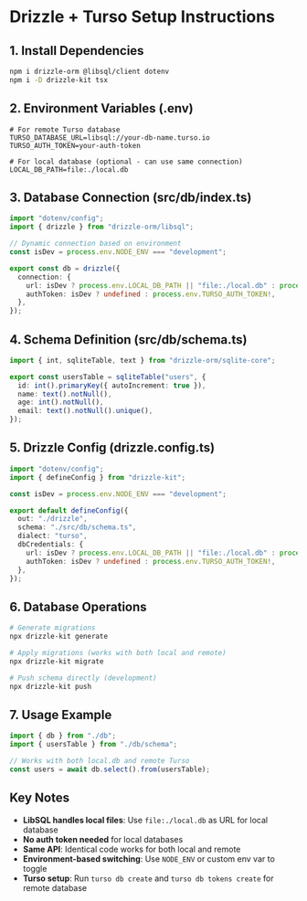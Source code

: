 # Drizzle + Turso Setup Instructions

## 1. Install Dependencies

```bash
npm i drizzle-orm @libsql/client dotenv
npm i -D drizzle-kit tsx
```

## 2. Environment Variables (.env)

```env
# For remote Turso database
TURSO_DATABASE_URL=libsql://your-db-name.turso.io
TURSO_AUTH_TOKEN=your-auth-token

# For local database (optional - can use same connection)
LOCAL_DB_PATH=file:./local.db
```

## 3. Database Connection (src/db/index.ts)

```typescript
import "dotenv/config";
import { drizzle } from "drizzle-orm/libsql";

// Dynamic connection based on environment
const isDev = process.env.NODE_ENV === "development";

export const db = drizzle({
  connection: {
    url: isDev ? process.env.LOCAL_DB_PATH || "file:./local.db" : process.env.TURSO_DATABASE_URL!,
    authToken: isDev ? undefined : process.env.TURSO_AUTH_TOKEN!,
  },
});
```

## 4. Schema Definition (src/db/schema.ts)

```typescript
import { int, sqliteTable, text } from "drizzle-orm/sqlite-core";

export const usersTable = sqliteTable("users", {
  id: int().primaryKey({ autoIncrement: true }),
  name: text().notNull(),
  age: int().notNull(),
  email: text().notNull().unique(),
});
```

## 5. Drizzle Config (drizzle.config.ts)

```typescript
import "dotenv/config";
import { defineConfig } from "drizzle-kit";

const isDev = process.env.NODE_ENV === "development";

export default defineConfig({
  out: "./drizzle",
  schema: "./src/db/schema.ts",
  dialect: "turso",
  dbCredentials: {
    url: isDev ? process.env.LOCAL_DB_PATH || "file:./local.db" : process.env.TURSO_DATABASE_URL!,
    authToken: isDev ? undefined : process.env.TURSO_AUTH_TOKEN!,
  },
});
```

## 6. Database Operations

```bash
# Generate migrations
npx drizzle-kit generate

# Apply migrations (works with both local and remote)
npx drizzle-kit migrate

# Push schema directly (development)
npx drizzle-kit push
```

## 7. Usage Example

```typescript
import { db } from "./db";
import { usersTable } from "./db/schema";

// Works with both local.db and remote Turso
const users = await db.select().from(usersTable);
```

## Key Notes

- **LibSQL handles local files**: Use `file:./local.db` as URL for local database
- **No auth token needed** for local databases
- **Same API**: Identical code works for both local and remote
- **Environment-based switching**: Use `NODE_ENV` or custom env var to toggle
- **Turso setup**: Run `turso db create` and `turso db tokens create` for remote database
